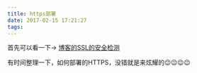 ```yaml
---
title: https部署
date: 2017-02-15 17:21:27
tags:
---
```


首先可以看一下-> [博客的SSL的安全检测](https://www.ssllabs.com/ssltest/analyze.html?d=www.yaotiancheng.cn)

有时间整理一下，如何部署的HTTPS，没错就是来炫耀的😉😉😉😉

